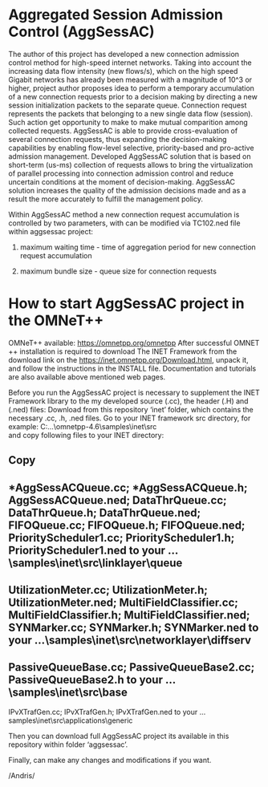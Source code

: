 Aggregated Session Admission Control (AggSessAC)
==================================
  The author of this project has developed a new connection admission control method for high-speed internet networks. Taking into account the increasing data flow intensity (new flows/s), which on the high speed Gigabit networks has already been measured with a magnitude of 10^3 or higher, project author proposes idea to perform a temporary accumulation of a new connection requests prior to a decision making by directing a new session initialization packets to the separate queue. Connection request represents the packets that belonging to a new single data flow (session). Such action get opportunity to make to make mutual comparition among collected requests. AggSessAC is able to provide cross-evaluation of several connection requests, thus expanding the decision-making capabilities by enabling flow-level selective, priority-based and pro-active admission management. Developed AggSessAC solution that is based on short-term (us-ms) collection of requests allows to bring the virtualization of parallel processing into connection admission control and reduce uncertain conditions at the moment of decision-making. AggSessAC solution increases the quality of the admission decisions made and as a result the more accurately to fulfill the management policy.
  
  Within AggSessAC method a new connection request accumulation is controlled by two parameters, with can be modified via TC102.ned file within aggsessac project: 
  
1) maximum waiting time - time of aggregation period for new connection request accumulation

2) maximum bundle size - queue size for connection requests


How to start AggSessAC project in the OMNeT++
=========================================

OMNeT++ available: https://omnetpp.org/omnetpp
After successful OMNET ++ installation is required to download The INET Framework  from the download link on the https://inet.omnetpp.org/Download.html, unpack it, and follow the instructions in the INSTALL file. Documentation and tutorials are also available above mentioned web pages. 

Before you run the  AggSessAC project is necessary to supplement the INET Framework library to the my developed source (.cc), the header (.H) and (.ned) files:
Download from this repository ‘inet’ folder, which contains the necessary .cc, .h, .ned files. 
Go to your INET framework src directory, for example: C:\...\omnetpp-4.6\samples\inet\src\
and copy following files to your INET directory:

Copy
--------------------
*AggSessACQueue.cc;
*AggSessACQueue.h;
AggSessACQueue.ned;
DataThrQueue.cc;
DataThrQueue.h;
DataThrQueue.ned;
FIFOQueue.cc;
FIFOQueue.h;
FIFOQueue.ned;
PriorityScheduler1.cc;
PriorityScheduler1.h;
PriorityScheduler1.ned
to your …\samples\inet\src\linklayer\queue
-----------------------

UtilizationMeter.cc;
UtilizationMeter.h;
UtilizationMeter.ned;
MultiFieldClassifier.cc;
MultiFieldClassifier.h;
MultiFieldClassifier.ned;
SYNMarker.cc;
SYNMarker.h;
SYNMarker.ned
to your …\samples\inet\src\networklayer\diffserv
-----------------------

PassiveQueueBase.cc; 
PassiveQueueBase2.cc; 
PassiveQueueBase2.h 
to your	…\samples\inet\src\base
-----------------------

IPvXTrafGen.cc;
IPvXTrafGen.h;
IPvXTrafGen.ned
to your … samples\inet\src\applications\generic


Then you can download full AggSessAC project its available in this repository within folder ‘aggsessac’.

Finally, can make any changes and modifications if you want.

/Andris/
 
